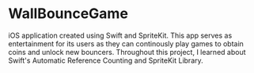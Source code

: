 # WallBounceGame
iOS application created using Swift and SpriteKit. This app serves as entertainment for its users as they can continously play games to obtain coins and unlock new bouncers. Throughout this project, I learned about Swift's Automatic Reference Counting and SpriteKit Library.
